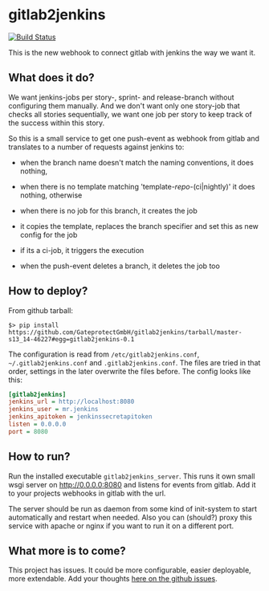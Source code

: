 # gitlab2jenkins

[![Build Status](https://travis-ci.org/GateprotectGmbH/gitlab2jenkins.svg?branch=master-s13_14-46227)](https://travis-ci.org/GateprotectGmbH/gitlab2jenkins)

This is the new webhook to connect gitlab with jenkins the way we want it.

## What does it do?

We want jenkins-jobs per story-, sprint- and release-branch without configuring them manually. And we don't want only one story-job that checks all stories sequentially, we want one job per story to keep track of the success within this story.

So this is a small service to get one push-event as webhook from gitlab and translates to a number of requests against jenkins to:

- when the branch name doesn't match the naming conventions, it does nothing,
- when there is no template matching 'template-*repo*-(ci|nightly)' it does nothing, otherwise
- when there is no job for this branch, it creates the job
- it copies the template, replaces the branch specifier and set this as new config for the job
- if its a ci-job, it triggers the execution

- when the push-event deletes a branch, it deletes the job too

## How to deploy?

From github tarball:
```shell
$> pip install https://github.com/GateprotectGmbH/gitlab2jenkins/tarball/master-s13_14-46227#egg=gitlab2jenkins-0.1
```

The configuration is read from `/etc/gitlab2jenkins.conf`, `~/.gitlab2jenkins.conf` and `.gitlab2jenkins.conf`. The files are tried in that order, settings in the later overwrite the files before. The config looks like this:

```ini
[gitlab2jenkins]
jenkins_url = http://localhost:8080
jenkins_user = mr.jenkins
jenkins_apitoken = jenkinssecretapitoken
listen = 0.0.0.0
port = 8080
```

## How to run?

Run the installed executable `gitlab2jenkins_server`. This runs it own small wsgi server on http://0.0.0.0:8080 and listens for events from gitlab.
Add it to your projects webhooks in gitlab with the url.

The server should be run as daemon from some kind of init-system to start automatically and restart when needed. Also you can (should?) proxy this service with apache or nginx if you want to run it on a different port.

## What more is to come?

This project has issues. It could be more configurable, easier deployable, more extendable. Add your thoughts [here on the github issues](https://github.com/GateprotectGmbH/gitlab2jenkins/issues).
